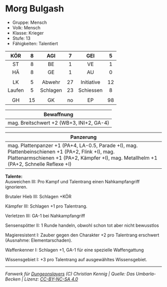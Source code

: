 # Morg Bulgash  
- Gruppe: Mensch  
- Volk: Mensch  
- Klasse: Krieger  
- Stufe: 13  
- Fähigkeiten: Talentiert  


| KÖR | 8 | AGI | 7 | GEI | 5 |
| :-: | :-: | :-: | :-: | :-: | :-: |
| ST | 8 | BE | 1 | VE | 1 |
| HÄ | 8 | GE | 1 | AU | 0 |
|  |
| LK | 5 | Abwehr | 27 | Initiative | 12 |
| Laufen | 5 | Schlagen | 23 | Schiessen | 8 |
|  |
| GH | 15 | GK | no | EP | 98 |

| Bewaffnung |
| --- |
| mag. Breitschwert +2 (WB+3, INI+2, GA-4) |


| Panzerung |
| --- |
| mag. Plattenpanzer +1 (PA+4, LA-0.5, Parade +I), mag. Plattenbeinschienen +1 (PA+2, Flink +I), mag. Plattenarmschienen +1 (PA+2, Kämpfer +I), mag. Metallhelm +1 (PA+2, Schnelle Reflexe +I) |


**Talente:**  
Ausweichen III: Pro Kampf und Talentrang einen Nahkampfangriff ignorieren.

Brutaler Hieb III: Schlagen +KÖR

Kämpfer III: Schlagen +1 pro Talentrang.

Verletzen III: GA-1 bei Nahkampfangriff

Sensenspötter II: 1 Runde handeln, obwohl schon tot aber nicht bewusstlos

Magieresistent I: Zauber gegen den Charakter +2 pro Talentrang erschwert (Ausnahme: Elementarschaden).

Waffenkenner I: Schlagen +1, GA-1 für eine spezielle Waffengattung

Wissensgebiet I: +3 pro Talentrang auf ausgewähltes Wissensgebiet.





___
*Fanwerk für [Dungeonslayers](https://www.dungeonslayers.net/) (C) Christian Kennig | Quelle: Das Umbarla-Becken | Lizenz: [CC-BY-NC-SA 4.0](https://creativecommons.org/licenses/by-nc-sa/4.0/deed.de)*